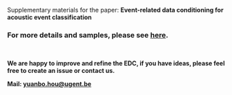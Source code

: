 Supplementary materials for the paper: <b>Event-related data conditioning for acoustic event classification

<h3 align="left"><a name="part3">For more details and samples, please see <a href="https://yuanbo2020.github.io/EDC/" 
target="https://yuanbo2020.github.io/EDC/">here</a>.<p></p></h3> 

<br>
  
We are happy to improve and refine the EDC, if you have ideas, please feel free to create an issue or contact us.

Mail: yuanbo.hou@ugent.be 
